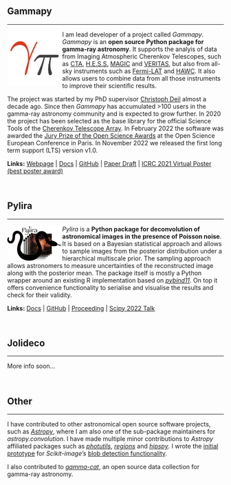 ## Gammapy
_________________________

<img src="static/images/gammapy-logo.png" alt="drawing" style="float:left;width:128px;height:128px;"/>

I am lead developer of a project called *Gammapy*. *Gammapy* is an **open source Python package for gamma-ray astronomy**. It supports the analyis of data from Imaging Atmospheric Cherenkov Telescopes, such as [CTA](https://www.cta-observatory.org), [H.E.S.S.](https://www.mpi-hd.mpg.de/hfm/HESS/)
[MAGIC](https://magic.mpp.mpg.de/) and [VERITAS](https://veritas.sao.arizona.edu/), but also from all-sky instruments such as [Fermi-LAT](https://fermi.gsfc.nasa.gov/) and [HAWC](https://www.hawc-observatory.org/). It also allows users to combine data from all those
instruments to improve their scientific results.

The project was started by my PhD supervisor [Christoph Deil](https://christophdeil.com) almost a decade ago. Since then *Gammapy* has accumulated >100 users in the gamma-ray astronomy community and is expected to grow further. In 2020 the project has been selected as the base library for the official Science Tools of the [Cherenkov Telescope Array](https://www.cta-observatory.org). In February 2022 the software was awarded the [Jury Prize of the Open Science Awards](https://www.ouvrirlascience.fr/open-science-free-software-award-ceremony/) at the Open Science European Conference in Paris. In November 2022 we released the first long term support (LTS) version v1.0.

**Links:**
[Webpage](https://gammapy.org) | [Docs](https://docs.gammapy.org) | [GitHub](https://github.com/gammapy/gammapy) | [Paper Draft](https://github.com/gammapy/gammapy-v1.0-paper/raw/main-pdf/ms.pdf) | [ICRC 2021 Virtual Poster (best poster award)](https://video.desy.de/video/Gammapy-a-Python-Package-for-Gamma-Ray-Astronomy/70ff153f6d30ac6b8ab86f90ce1fba2a)


</br>


## Pylira
_________________________
<img src="static/images/pylira-logo.png" alt="drawing" style="float:left;width:128px;"/>

*Pylira* is a **Python package for deconvolution of astronomical images in the presence of Poisson noise**.
It is based on a Bayesian statistical approach and allows to sample images from the posterior distribution under a hierarchical multiscale prior. The sampling approach allows astronomers to measure uncertainties of the reconstructed image along with the posterior mean. The package itself is mostly a Python wrapper around an existing R implementation based on [*pybind11*](https://pybind11.readthedocs.io). On top it offers convenience functionality to serialise and visualise the
results and check for their validity.

**Links:**
[Docs](https://pylira.readthedocs.io/en/latest/) | [GitHub](https://github.com/astrostat/pylira) | [Proceeding](https://conference.scipy.org/proceedings/scipy2022/pdfs/donath.pdf) | 
[Scipy 2022 Talk](https://youtu.be/FYleK2-fjKE)


</br>


## Jolideco
_________________________

More info soon...


</br>


## Other
_________________________
I have contributed to other astronomical open source software projects, such as [*Astropy*](https://astropy.org), where I am also one of the sub-package maintainers for *astropy.convolution*.
I have made multiple minor contributions to *Astropy* affiliated packages such as [*photutils*](https://github.com/astropy/photutils), [*regions*](https://github.com/astropy/regions) and [*hipspy*](https://github.com/hipspy/hips). I wrote the [initial prototype](https://github.com/adonath/blob_detection) for *Scikit-image’s* [blob detection functionality](https://scikit-image.org/docs/dev/auto_examples/features_detection/plot_blob.html).

I also contributed to [*gamma-cat*](https://github.com/gammapy/gamma-cat), an open source data collection for gamma-ray astronomy.
